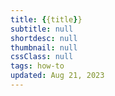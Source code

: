 ```yaml
---
title: {{title}}
subtitle: null
shortdesc: null
thumbnail: null
cssClass: null
tags: how-to
updated: Aug 21, 2023
---
```

